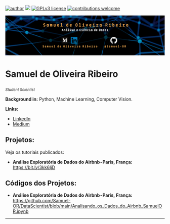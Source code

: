 [![author](https://img.shields.io/badge/author-SamuelOliveiraRibeiro-red.svg)](https://www.linkedin.com/in/samuel-oliveira-ribeiro) [![](https://img.shields.io/badge/python-3.7+-blue.svg)](https://www.python.org/downloads/release/python-365/) [![GPLv3 license](https://img.shields.io/badge/License-GPLv3-blue.svg)](http://perso.crans.org/besson/LICENSE.html) [![contributions welcome](https://img.shields.io/badge/contributions-welcome-brightgreen.svg?style=flat)](https://github.com/carlosfab/data_science/issues)

<p align="center">
  <img src="Banner.png" >
</p>

# Samuel de Oliveira Ribeiro
<sub>*Student Scientist*</sub>

**Background in:** Python, Machine Learning, Computer Vision.

**Links:**
* [LinkedIn](https://www.linkedin.com/in/samuel-oliveira-ribeiro)
* [Medium](https://medium.com/@samuel-oliveira-ribeiro)


## Projetos:
Veja os tutoriais publicados:

* **Análise Exploratória de Dados do Airbnb - Paris, França:** https://bit.ly/3kk6IjD

## Códigos dos Projetos:

* **Análise Exploratória de Dados do Airbnb - Paris, França:** https://github.com/Samuel-OR/DataScientist/blob/main/Analisando_os_Dados_do_Airbnb_SamuelOR.ipynb
---
